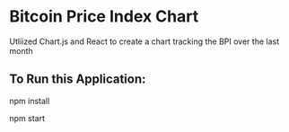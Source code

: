 # Bitcoin Price Index Chart

Utliized Chart.js and React to create a chart tracking the BPI over the last month

## To Run this Application:

npm install

npm start
